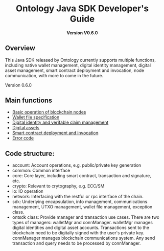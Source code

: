 
<h1 align="center">Ontology Java SDK Developer's Guide</h1>
<h4 align="center">Version V0.6.0 </h4>

## Overview

This Java SDK released by Ontology currently supports multiple functions, including native wallet management, digital identity management, digital asset management, smart contract deployment and invocation, node communication, with more to come in the future. 

Version 0.6.0

## Main functions


- [Basic operation of blockchain nodes](basic.md)
- [Wallet file specification](Wallet_File_Specification.md)
- [Digital identity and verifable claim management](identity_claim.md)
- [Digital assets](asset.md)
- [Smart contract deployment and invocation](smartcontract.md)
- [Error code](errorcode.md)


## Code structure:

* account: Account operations, e.g. public/private key generation
* common: Common interface
* core: Core layer, including smart contract, transaction and signature, etc.
* crypto: Relevant to crytography, e.g. ECC/SM
* io: IO operation
* network: Interfacing with the restful or rpc interface of the chain.
* sdk: Underlying encapsulation, info management, communications management, UTXO management, wallet file management, exception class.
* ontsdk class: Provide manager and transaction use cases. There are two types of managers: walletMgr and connManager. walletMgr manages digital identities and digital asset accounts. Transactions sent to the blockchain need to be digitally signed with the user's private key. connManager manages blockchain communications system. Any send transaction and query needs to be processed by connManager.
